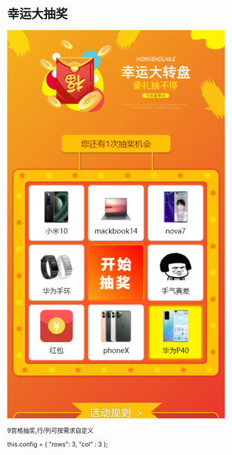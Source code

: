 # 幸运大抽奖
![Image text](https://github.com/Lsuihua/lottery/blob/master/imgs/lottery.png)

9宫格抽奖,行/列可按需求自定义  

this.config = {
    "rows": 3,
    "col" : 3
};
